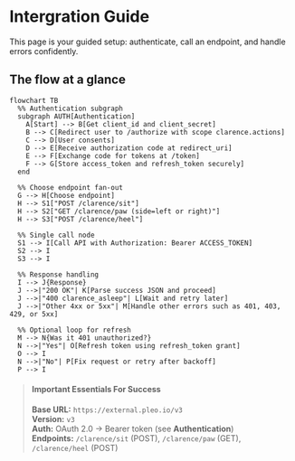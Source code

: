 
# Intergration Guide 

This page is your guided setup: authenticate, call an endpoint, and handle errors confidently.

## The flow at a glance

```
flowchart TB
  %% Authentication subgraph
  subgraph AUTH[Authentication]
    A[Start] --> B[Get client_id and client_secret]
    B --> C[Redirect user to /authorize with scope clarence.actions]
    C --> D[User consents]
    D --> E[Receive authorization code at redirect_uri]
    E --> F[Exchange code for tokens at /token]
    F --> G[Store access_token and refresh_token securely]
  end

  %% Choose endpoint fan-out
  G --> H[Choose endpoint]
  H --> S1["POST /clarence/sit"]
  H --> S2["GET /clarence/paw (side=left or right)"]
  H --> S3["POST /clarence/heel"]

  %% Single call node
  S1 --> I[Call API with Authorization: Bearer ACCESS_TOKEN]
  S2 --> I
  S3 --> I

  %% Response handling
  I --> J{Response}
  J -->|"200 OK"| K[Parse success JSON and proceed]
  J -->|"400 clarence_asleep"| L[Wait and retry later]
  J -->|"Other 4xx or 5xx"| M[Handle other errors such as 401, 403, 429, or 5xx]

  %% Optional loop for refresh
  M --> N{Was it 401 unauthorized?}
  N -->|"Yes"| O[Refresh token using refresh_token grant]
  O --> I
  N -->|"No"| P[Fix request or retry after backoff]
  P --> I
```


<!-- theme: info -->
> #### Important Essentials For Success
>
> **Base URL:** `https://external.pleo.io/v3`\
> **Version:** `v3`\
> **Auth:** OAuth 2.0 → Bearer token (see **Authentication**)\
> **Endpoints:** `/clarence/sit` (POST), `/clarence/paw` (GET), `/clarence/heel` (POST)